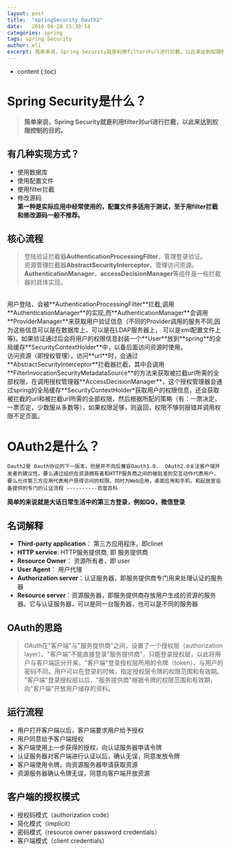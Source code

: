 ```yaml
---
layout: post
title:  "springSecurity Oauth2"
date:   2016-04-28 15:30:54
categories: spring
tags: spring Security
author: eli
excerpt: 简单来说，Spring Security就是利用filter对url进行拦截，以此来达到权限控制的目的。
---
```

* content
{:toc}

# Spring Security是什么？
>**简单来说，Spring Security就是利用filter对url进行拦截，以此来达到权限控制的目的。**  

## 有几种实现方式？  
+ 使用数据库
+ 使用配置文件
+ 使用filter拦截
+ 修改源码  
**第一种是实际应用中经常使用的，配置文件多适用于测试，至于用filter拦截和修改源码一般不推荐。**

## 核心流程  

>登陆验证拦截器**AuthenticationProcessingFilter**，管理登录验证。  
>资源管理拦截器**AbstractSecurityInterceptor**，管理访问资源。  
>**AuthenticationManager**，**accessDecisionManager**等组件是一些拦截器的具体实现。  
<br>
用户登陆，会被**AuthenticationProcessingFilter**拦截,调用**AuthenticationManager**的实现,而**AuthenticationManager**会调用**ProviderManager**来获取用户验证信息（不同的Provider调用的服务不同,因为这些信息可以是在数据库上，可以是在LDAP服务器上，
可以是xml配置文件上等)。如果验证通过后会将用户的权限信息封装一个**User**放到**spring**的全局缓存**SecurityContextHolder**中，以备后面访问资源时使用。
<br>
访问资源（即授权管理），访问**url**时，会通过**AbstractSecurityInterceptor**拦截器拦截，其中会调用**FilterInvocationSecurityMetadataSource**的方法来获取被拦截url所需的全部权限，在调用授权管理器**AccessDecisionManager**，这个授权管理器会通过spring的全局缓存**SecurityContextHolder*获取用户的权限信息，还会获取被拦截的url和被拦截url所需的全部权限，然后根据所配的策略（有：一票决定，一票否定，少数服从多数等），如果权限足够，则返回，权限不够则报错并调用权限不足页面。





# OAuth2是什么？  
    Oauth2是 Oauth协议的下一版本，但是并不向后兼容Oauth1.0.  OAuth2.0关注客户端开发者的建议性。要么通过组织在资源拥有者和HTTP服务商之间的被批准的交互动作代表用户，要么允许第三方应用代表用户获得访问的权限。同时为Web应用，桌面应用和手机，和起居室设备提供的专门的认证流程 ----------百度百科  


**简单的来说就是大话日常生活中的第三方登录，例如QQ，微信登录**  

## 名词解释  
+ **Third-party application**： 第三方应用程序，即clinet
+ **HTTP service**:  HTTP服务提供商, 即 服务提供商
+ **Resource Owner**： 资源所有者，即 user
+ **User Agent**： 用户代理
+ **Authorization server**：认证服务器，即服务提供商专门用来处理认证的服务器
+ **Resource server**：资源服务器，即服务提供商存放用户生成的资源的服务器。它与认证服务器，可以是同一台服务器，也可以是不同的服务器  

## OAuth的思路
>OAuth在"客户端"与"服务提供商"之间，设置了一个授权层（authorization layer）。"客户端"不能直接登录"服务提供商"，只能登录授权层，以此将用户与客户端区分开来。"客户端"登录授权层所用的令牌（token），与用户的密码不同。用户可以在登录的时候，指定授权层令牌的权限范围和有效期。
"客户端"登录授权层以后，"服务提供商"根据令牌的权限范围和有效期，向"客户端"开放用户储存的资料。  

## 运行流程  
* 用户打开客户端以后，客户端要求用户给予授权
* 用户同意给予客户端授权
* 客户端使用上一步获得的授权，向认证服务器申请令牌
* 认证服务器对客户端进行认证以后，确认无误，同意发放令牌
* 客户端使用令牌，向资源服务器申请获取资源
* 资源服务器确认令牌无误，同意向客户端开放资源  

## 客户端的授权模式
* 授权码模式（authorization code）
* 简化模式（implicit）
* 密码模式（resource owner password credentials）
* 客户端模式（client credentials）
